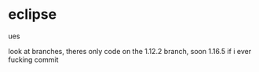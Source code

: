 # eclipse
ues

look at branches, theres only code on the 1.12.2 branch, soon 1.16.5 if i ever fucking commit
